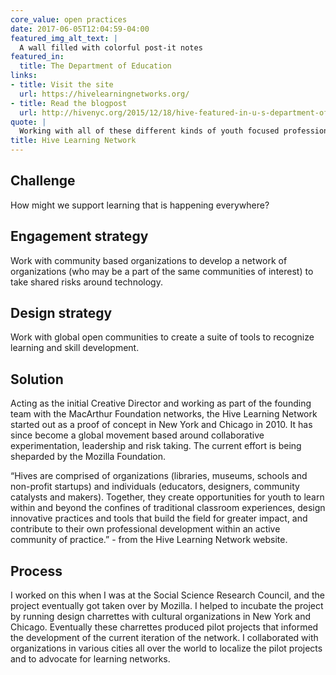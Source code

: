 ```yaml
---
core_value: open practices
date: 2017-06-05T12:04:59-04:00
featured_img_alt_text: |
  A wall filled with colorful post-it notes
featured_in:
  title: The Department of Education
links:
- title: Visit the site
  url: https://hivelearningnetworks.org/
- title: Read the blogpost
  url: http://hivenyc.org/2015/12/18/hive-featured-in-u-s-department-of-education-report/
quote: |
  Working with all of these different kinds of youth focused professionals who were taking risks with technology, helped the organizations to see each other as collaborators and not funding competitors. It was very rewarding.
title: Hive Learning Network
---
```


## Challenge

How might we support learning that is happening everywhere?

## Engagement strategy

Work with community based organizations to develop a network of organizations (who may be a part of the same communities of interest)  to take shared risks around technology.


## Design strategy

Work with global open communities to create a suite of tools to recognize learning and skill development.

## Solution

Acting as the initial Creative Director and working as part of the founding team with the MacArthur Foundation networks, the Hive Learning Network started out as a proof of concept in New York and Chicago in 2010. It has since become a global movement based around collaborative experimentation, leadership  and risk taking. The current effort is being sheparded by the Mozilla Foundation.  

“Hives are comprised of organizations (libraries, museums, schools and non-profit startups) and individuals (educators, designers, community catalysts and makers). Together, they create opportunities for youth to learn within and beyond the confines of traditional classroom experiences, design innovative practices and tools that build the field for greater impact, and contribute to their own professional development within an active community of practice.” - from the Hive Learning Network website.


## Process

I worked on this when I was at the Social Science Research Council, and the project eventually got taken over by Mozilla. I helped to incubate the project by running design charrettes with cultural organizations in New York and Chicago. Eventually these charrettes produced pilot projects that informed the development of the current iteration of the network. I collaborated with organizations in various cities all over the world to localize the pilot projects and to advocate for learning networks.  
